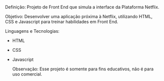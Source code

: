
Definição: Projeto de Front End que simula a interface da Plataforma Netflix.



Objetivo: Desenvolver uma aplicação próxima à Netflix, utilizando HTML, CSS e Javascript para treinar habilidades em Front End.



Linguagens e Tecnologias:
- HTML
- CSS
- Javascript

  
  Observação: Esse projeto é somente para fins educativos, não é para uso comercial.

